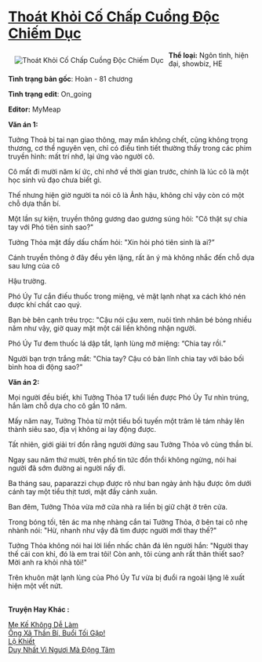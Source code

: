 <a href="https://utruyen.com/truyen/thoat-khoi-co-chap-cuong-doc-chiem-duc/19375/" title="Thoát Khỏi Cố Chấp Cuồng Độc Chiếm Dục"><h1>Thoát Khỏi Cố Chấp Cuồng Độc Chiếm Dục</h1></a><div style="display:table"><img align="right" style="float: left; padding: 10px;" src="https://utruyen.com/images/story/200x260/thoat-khoi-co-chap-cuong-doc-chiem-duc.jpg" alt="Thoát Khỏi Cố Chấp Cuồng Độc Chiếm Dục"><b>Thể loại:</b> Ngôn tình, hiện đại, showbiz, HE<p></p><b>Tình trạng bản gốc</b>: Hoàn - 81 chương<p></p><b>Tình trạng edit</b>: On_going<p></p><b>Editor:</b> MyMeap<p></p><b>Văn án 1:</b><p></p>Tưởng Thoả bị tai nạn giao thông, may mắn không chết, cũng không trọng thương, cơ thể nguyên vẹn, chỉ có điều tình tiết thường thấy trong các phim truyền hình: mất trí nhớ, lại ứng vào người cô.<p></p>Cô mất đi mười năm kí ức, chỉ nhớ về thời gian trước, chính là lúc cô là một học sinh vũ đạo chưa biết gì.<p></p>Thế nhưng hiện giờ người ta nói cô là Ảnh hậu, không chỉ vậy còn có một chỗ dựa thần bí.<p></p>Một lần sự kiện, truyền thông gương dao gương súng hỏi: "Cô thật sự chia tay với Phó tiên sinh sao?"<p></p>Tưởng Thỏa mặt đầy dấu chấm hỏi: "Xin hỏi phó tiên sinh là ai?”<p></p>Cánh truyền thông ở đây đều yên lặng, rất ăn ý mà không nhắc đến chỗ dựa sau lưng của cô<p></p>Hậu trường.<p></p>Phó Úy Tư cắn điếu thuốc trong miệng, vẻ mặt lạnh nhạt xa cách khó nén được khí chất cao quý.<p></p>Bạn bè bên cạnh trêu trọc: "Cậu nói cậu xem, nuôi tình nhân bé bỏng nhiều năm như vậy, giờ quay mặt một cái liền không nhận người.<p></p>Phó Úy Tư đem thuốc lá dập tắt, lạnh lùng mở miệng: “Chia tay rồi.”<p></p>Người bạn trợn trắng mắt: "Chia tay? Cậu có bản lĩnh chia tay với bảo bối bình hoa di động sao?"<p></p><b>Văn án 2:</b><p></p>Mọi người đều biết, khi Tưởng Thỏa 17 tuổi liền được Phó Úy Tư nhìn trúng, hắn làm chỗ dựa cho cô gần 10 năm.<p></p>Mấy năm nay, Tưởng Thỏa từ một tiểu bối tuyến một trăm lẻ tám nhảy lên thành siêu sao, địa vị không ai lay động được.<p></p>Tất nhiên, giới giải trí đồn rằng người đứng sau Tưởng Thỏa vô cùng thần bí.<p></p>Ngay sau năm thứ mười, trên phố tin tức đồn thổi không ngừng, nói hai người đã sớm đường ai người nấy đi.<p></p>Ba tháng sau, paparazzi chụp được rõ như ban ngày ảnh hậu được ôm dưới cánh tay một tiểu thịt tươi, mặt đầy cảnh xuân.<p></p>Ban đêm, Tưởng Thỏa vừa mở cửa nhà ra liền bị giữ chặt ở trên cửa.<p></p>Trong bóng tối, tên ác ma nhẹ nhàng cắn tai Tưởng Thỏa, ở bên tai cô nhẹ nhành nói: "Hừ, nhanh như vậy đã tìm được người mới thay thế?"<p></p>Tưởng Thỏa không nói hai lời liền nhấc chân đá lên người hắn: "Người thay thế cái con khỉ, đó là em trai tôi! Còn anh, tôi cùng anh rất thân thiết sao? Mời anh ra khỏi nhà tôi!"<p></p>Trên khuôn mặt lạnh lùng của Phó Úy Tư vừa bị đuổi ra ngoài lặng lẽ xuất hiện một vết nứt.</div><p><br><b>Truyện Hay Khác :</b></p><a href="https://utruyen.com/truyen/me-ke-khong-de-lam/19306/" alt="Mẹ Kế Không Dễ Làm">Mẹ Kế Không Dễ Làm</a><br/><a href="https://github.com/quanluxury/ngontinhhot/tree/master/truyenhay/17361/" alt="Ông Xã Thần Bí, Buổi Tối Gặp!">Ông Xã Thần Bí, Buổi Tối Gặp!</a><br/><a href="https://github.com/quanluxury/ngontinhhot/tree/master/truyenhay/17639/" alt="Lộ Khiết">Lộ Khiết</a><br/><a href="https://github.com/quanluxury/ngontinhhot/tree/master/truyenhay/19080/" alt="Duy Nhất Vì Ngươi Mà Động Tâm">Duy Nhất Vì Ngươi Mà Động Tâm</a><br/>